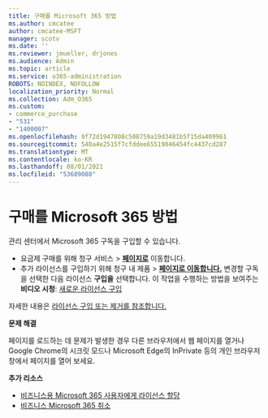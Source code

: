 ```yaml
---
title: 구매를 Microsoft 365 방법
ms.author: cmcatee
author: cmcatee-MSFT
manager: scotv
ms.date: ''
ms.reviewer: jmueller, drjones
ms.audience: Admin
ms.topic: article
ms.service: o365-administration
ROBOTS: NOINDEX, NOFOLLOW
localization_priority: Normal
ms.collection: Adm_O365
ms.custom:
- commerce_purchase
- "531"
- "1400007"
ms.openlocfilehash: 9f72d1947808c508759a19d3481b5f15da409961
ms.sourcegitcommit: 540a4e2515f7cfddee65519046454fc4437cd287
ms.translationtype: MT
ms.contentlocale: ko-KR
ms.lasthandoff: 08/01/2021
ms.locfileid: "53689088"
---
```

# <a name="how-to-make-a-microsoft-365-purchase"></a>구매를 Microsoft 365 방법

관리 센터에서 Microsoft 365 구독을 구입할 수 있습니다.
  
- 요금제 구매를 위해  청구 서비스 \> **[페이지로](https://go.microsoft.com/fwlink/p/?linkid=868433)** 이동합니다.
- 추가 라이선스를 구입하기 위해  청구 내 제품 \> **[페이지로 이동합니다.](https://go.microsoft.com/fwlink/p/?linkid=842054)** 변경할 구독을 선택한 다음 라이선스 **구입을** 선택합니다.
이 작업을 수행하는 방법을 보여주는 **비디오 시청**: [새로운 라이선스 구입](https://go.microsoft.com/fwlink/p/?linkid=2154857)
  
자세한 내용은 [라이선스 구입 또는 제거를 참조합니다.](/microsoft-365/commerce/licenses/buy-licenses)

**문제 해결**

페이지를 로드하는 데 문제가 발생한 경우 다른 브라우저에서 웹 페이지를 열거나 Google Chrome의 시크릿 모드나 Microsoft Edge의 InPrivate 등의 개인 브라우저 창에서 페이지를 열어 보세요.

**추가 리소스**
  
- [비즈니스용 Microsoft 365 사용자에게 라이선스 할당](/microsoft-365/admin/add-users/add-users)
- [비즈니스 Microsoft 365 취소](/microsoft-365/commerce/subscriptions/cancel-your-subscription)